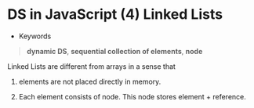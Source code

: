 # DS in JavaScript (4) Linked Lists

* Keywords
> **dynamic DS**, **sequential collection of elements**, **node**

Linked Lists are different from arrays in a sense that

1) elements are not placed directly in memory.

2) Each element consists of node. This node stores element + reference.
